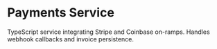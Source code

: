 # Payments Service

TypeScript service integrating Stripe and Coinbase on-ramps. Handles
webhook callbacks and invoice persistence.

